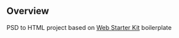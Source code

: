 ## Overview

PSD to HTML project based on [Web Starter Kit](https://developers.google.com/web/tools/starter-kit/) boilerplate
